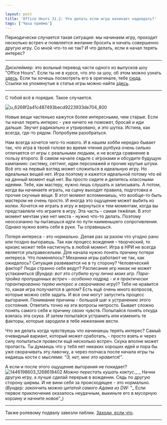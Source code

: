 ```yaml
---

layout: post
title: 'Office Hours 31.2: Что делать если игра начинает надоедать?'
tags: ['Часы приёма']
---
```


Периодически случается такая ситуация: мы начинаем игру, проходит несколько встреч и появляется желание бросить и начать совершенно другую игру. Со мной что-то не так? И что делать, если я начал терять интерес?



* * *





Дисклеймер: это вольный перевод части одного из выпусков шоу "Office Hours". Если ты не в курсе, что это за шоу, об этом можно узнать [здесь](https://wunderwaffla.wordpress.com/2017/03/21/что-за-office-hours/). Если ты хочешь посмотреть его в оригинале, тебе [сюда](https://www.youtube.com/playlist?list=PLAmPx8nWedFVGdrP2JmcYzdvZC8sWV5b4).  
Ссылки на упомянутые в статье игры можно найти [здесь](https://rpgbasement.xyz/2017-07-08-o_o_b_s/).





* * *



С тобой всё в порядке. Такое случается.

![u_6268f2a41c487493becd9223933de704_800](https://wunderwaffla.files.wordpress.com/2017/07/u_6268f2a41c487493becd9223933de704_800.jpg)

Новые вещи частенько кажутся более интересными, чем старые. Если ты начал терять интерес - уже ничего не поможет, бросай и иди дальше. Звучит радикально и утрировано, и это шутка. Истина, как всегда, где-то рядом. Попробуем разобраться.

Нам всегда хочется чего-то нового. И в нашем хобби нередко бывает так, что игра в твоей голове во время чтения рулбука очень сильно отличается от игры с реальными людьми, и не всегда сравнение в пользу второго. В самом начале сядьте с игроками и обсудите будущую кампанию: систему, сеттинг, идеи персонажей и прочие крутые штуки. Всё это на первый взгляд может сложиться в идеальную игру. Но идеальных вещей нет. Игра поэтому и кажется идеальной потому что её на данный момент ещё нет. Вы просто сидите и делитесь классными идеями. Тебе, как мастеру, нужно лишь слушать и записывать. А потом, когда вы начинаете играть, на сцену выходят правила, подготовка и прочие скучные вещи. В этот момент вспоминаешь, что вообще-то быть мастером не очень просто. И иногда это ощущение может выбить из колеи. Хочется не играть в игру и вернуться к тем моментам, когда вы представляли что играете в игру. Эта часть - самая тяжёлая. В этот момент мечтам уже нет места - нужно что-то делать. Поэтому неосознанно ты пытаешься идти по пути наименьшего сопротивления. Однако нужно взять себя в руки. Ты справишься.

Потеря интереса - это нормально. Делая раз за разом что угодно рано или поздно выгораешь. Так как процесс вождения - творческий, то кризис может тебя настигнуть в любой момент. Игра в НРИ не всегда является ультравесельем.
Для начала нужно понять причину потери интереса. Что поменялось? Механики игры работают не так, как ожидалось? Ситуация развивается не в ту сторону? Человеческий фактор? Люди странно себя ведут? Расписание игр никак не может устаканиться (_Вундер: вот это сгубило кучу лично моих игр. Пара-тройка пропущенных встреч - особенно подряд - и я практически гарантированно теряю интерес и сворачиваю игру_)? Тебе не нравится то, какая игра получается в целом? Есть ещё очень много вопросов, которые можно себе задать. И все они могут запустить процесс выгорания. Понимание причины - большой шаг к устранению этого состояния. Ответить точно на эти вопросы непросто. Бывает сложно понять самого себя и причину своих чувств. Попытайся понять откуда взялась эта скука. И затем попытайся устранить или изменить те факторы, которые зародили в тебе нежелание вести.

Что же делать когда чувствуешь что начинаешь терять интерес? Самый очевидный вариант, который может сработать, - просто взять и через силу попытаться провести ещё несколько встреч. Скука вполне может пропасть. Ты думаешь что у тебя нет никаких хороших идей и пора бы уже сворачивать эту лавочку, а через полчаса после начала игры ты кидаешь кости с мыслями: _“Э, нет, мне это нравится!”_. 

А если и после этого ощущение выгорания не покидает?![1446198603_1268618402](https://wunderwaffla.files.wordpress.com/2017/07/1446198603_1268618402.png)
_Можно перестать кушать кактус.__ _
Начни другую игру, а лучше сделай перерыв в вождении. Сядь по другую сторону ширмы. И не вини себя за происходящее - это нормально. (_Вундер: закончить можно цитатой самого Адама из DW: “__ Если первое приключение оказалось неудачным, выкиньте его в мусорную корзину и начните новое”_)



* * *







Также ролевому подвалу завезли паблик. [Заходи, если что](https://vk.com/rpgbasement).






* * *




